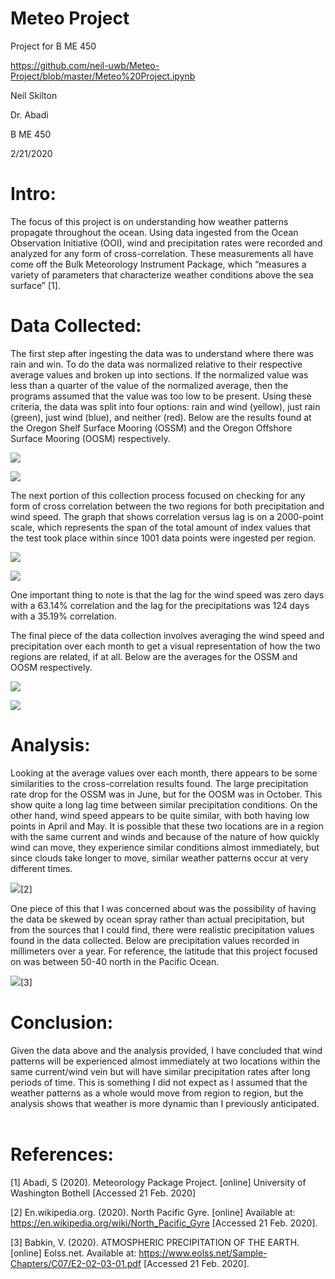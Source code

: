# Meteo Project
 Project for B ME 450

https://github.com/neil-uwb/Meteo-Project/blob/master/Meteo%20Project.ipynb

Neil Skilton

Dr. Abadi

B ME 450

2/21/2020

# Intro:

The focus of this project is on understanding how weather patterns propagate throughout the ocean. Using data ingested from the Ocean Observation Initiative (OOI), wind and precipitation rates were recorded and analyzed for any form of cross-correlation. These measurements all have come off the Bulk Meteorology Instrument Package, which “measures a variety of parameters that characterize weather conditions above the sea surface” [1].

# Data Collected:
	
The first step after ingesting the data was to understand where there was rain and win. To do the data was normalized relative to their respective average values and broken up into sections. If the normalized value was less than a quarter of the value of the normalized average, then the programs assumed that the value was too low to be present. Using these criteria, the data was split into four options: rain and wind (yellow), just rain (green), just wind (blue), and neither (red). Below are the results found at the Oregon Shelf Surface Mooring (OSSM) and the Oregon Offshore Surface Mooring (OOSM) respectively.
 
![](https://github.com/neil-uwb/Meteo-Project/blob/master/Meteo%20Pics/PvW_OSSM.png)

![](https://github.com/neil-uwb/Meteo-Project/blob/master/Meteo%20Pics/PvW_OOSM.png)

The next portion of this collection process focused on checking for any form of cross correlation between the two regions for both precipitation and wind speed. The graph that shows correlation versus lag is on a 2000-point scale, which represents the span of the total amount of index values that the test took place within since 1001 data points were ingested per region.
 
![](https://github.com/neil-uwb/Meteo-Project/blob/master/Meteo%20Pics/CC_Wind.png)

![](https://github.com/neil-uwb/Meteo-Project/blob/master/Meteo%20Pics/CC_Precipitation.png)

One important thing to note is that the lag for the wind speed was zero days with a 63.14% correlation and the lag for the precipitations was 124 days with a 35.19% correlation.

The final piece of the data collection involves averaging the wind speed and precipitation over each month to get a visual representation of how the two regions are related, if at all. Below are the averages for the OSSM and OOSM respectively.

![](https://github.com/neil-uwb/Meteo-Project/blob/master/Meteo%20Pics/OSSM_avg.png)

![](https://github.com/neil-uwb/Meteo-Project/blob/master/Meteo%20Pics/OOSM_avg.png)

# Analysis:

Looking at the average values over each month, there appears to be some similarities to the cross-correlation results found. The large precipitation rate drop for the OSSM was in June, but for the OOSM was in October. This show quite a long lag time between similar precipitation conditions. On the other hand, wind speed appears to be quite similar, with both having low points in April and May. It is possible that these two locations are in a region with the same current and winds and because of the nature of how quickly wind can move, they experience similar conditions almost immediately, but since clouds take longer to move, similar weather patterns occur at very different times.

![](https://github.com/neil-uwb/Meteo-Project/blob/master/Meteo%20Pics/Currents.png)[2]

One piece of this that I was concerned about was the possibility of having the data be skewed by ocean spray rather than actual precipitation, but from the sources that I could find, there were realistic precipitation values found in the data collected. Below are precipitation values recorded in millimeters over a year. For reference, the latitude that this project focused on was between 50-40 north in the Pacific Ocean. 
 
 ![](https://github.com/neil-uwb/Meteo-Project/blob/master/Meteo%20Pics/Precipitation.png)[3]
# Conclusion:

Given the data above and the analysis provided, I have concluded that wind patterns will be experienced almost immediately at two locations within the same current/wind vein but will have similar precipitation rates after long periods of time. This is something I did not expect as I assumed that the weather patterns as a whole would move from region to region, but the analysis shows that weather is more dynamic than I previously anticipated. 
 
# References:
[1]	Abadi, S (2020). Meteorology Package Project. [online] University of Washington Bothell [Accessed 21 Feb. 2020]

[2]	En.wikipedia.org. (2020). North Pacific Gyre. [online] Available at: https://en.wikipedia.org/wiki/North_Pacific_Gyre [Accessed 21 Feb. 2020].

[3]	Babkin, V. (2020). ATMOSPHERIC PRECIPITATION OF THE EARTH. [online] Eolss.net. Available at: https://www.eolss.net/Sample-Chapters/C07/E2-02-03-01.pdf [Accessed 21 Feb. 2020].




